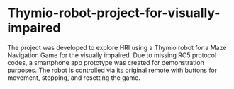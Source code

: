 # Thymio-robot-project-for-visually-impaired
The project was developed to explore HRI using a Thymio robot for a Maze Navigation Game for the visually impaired. Due to missing RC5 protocol codes, a smartphone app prototype was created for demonstration purposes. The robot is controlled via its original remote with buttons for movement, stopping, and resetting the game.

